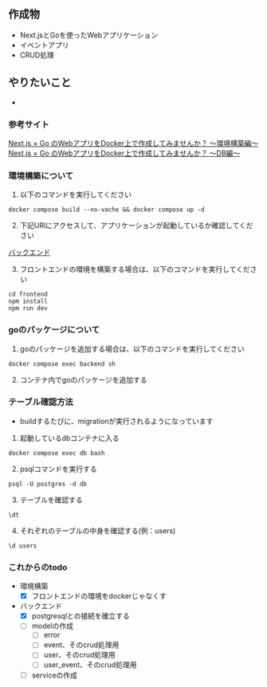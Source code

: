 ## 作成物
- Next.jsとGoを使ったWebアプリケーション
- イベントアプリ
 - CRUD処理

## やりたいこと
- 

### 参考サイト
[Next.js × Go のWebアプリをDocker上で作成してみませんか？ 〜環境構築編〜](https://qiita.com/takakou/items/a01af0515f49e90bd05c)
[Next.js × Go のWebアプリをDocker上で作成してみませんか？ 〜DB編〜](https://qiita.com/takakou/items/4f8cd3686c7ec84c141d)

### 環境構築について
1. 以下のコマンドを実行してください
```
docker compose build --no-vache && docker compose up -d
```
2. 下記URlにアクセスして、アプリケーションが起動しているか確認してください

[バックエンド](http://localhost:8080)

3. フロントエンドの環境を構築する場合は、以下のコマンドを実行してください
```
cd frontend
npm install
npm run dev
```

### goのパッケージについて
1. goのパッケージを追加する場合は、以下のコマンドを実行してください
```
docker compose exec backend sh
```

2. コンテナ内でgoのパッケージを追加する

### テーブル確認方法
- buildするたびに、migrationが実行されるようになっています
1. 起動しているdbコンテナに入る
```
docker compose exec db bash
```

2. psqlコマンドを実行する
```
psql -U postgres -d db
```

3. テーブルを確認する
```
\dt
```

4. それぞれのテーブルの中身を確認する(例：users)
```
\d users
```

### これからのtodo
- 環境構築
  - [x] フロントエンドの環境をdockerじゃなくす
- バックエンド
  - [x] postgresqlとの接続を確立する
  - [ ] modelの作成
    - [ ] error
    - [ ] event、そのcrud処理用
    - [ ] user、そのcrud処理用
    - [ ] user_event、そのcrud処理用
  - [ ] serviceの作成
